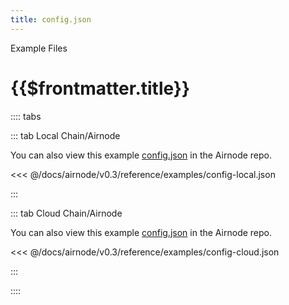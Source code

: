 ```yaml
---
title: config.json
---
```


<TitleSpan>Example Files</TitleSpan>

# {{$frontmatter.title}}

<VersionWarning/>

:::: tabs

::: tab Local Chain/Airnode

You can also view this example
[config.json](https://github.com/api3dao/airnode/blob/v0.3/packages/airnode-node/config/config.json.example)
in the Airnode repo.

<<< @/docs/airnode/v0.3/reference/examples/config-local.json

:::

::: tab Cloud Chain/Airnode

You can also view this example
[config.json](https://github.com/api3dao/airnode/blob/v0.3/packages/airnode-deployer/config/config.json.example)
in the Airnode repo.

<<< @/docs/airnode/v0.3/reference/examples/config-cloud.json

:::

::::
